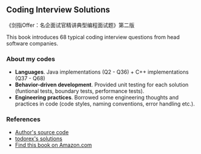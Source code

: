 Coding Interview Solutions
-----
《剑指Offer：名企面试官精讲典型编程面试题》第二版  

This book introduces 68 typical coding interview questions from head software companies. 

### About my codes
- **Languages**. Java implementations (Q2 - Q36) + C++ implementations (Q37 - Q68)
- **Behavior-driven development**. Provided unit testing for each solution (funtional tests, boundary tests, performance tests).
- **Engineering practices**. Borrowed some engineering thoughts and practices in code (code styles, naming conventions, error handling etc.).

### References
- [Author's source code](https://github.com/zhedahht/CodingInterviewChinese2)
- [todorex's solutions](https://github.com/todorex/Coding-Interviews)
- [Find this book on Amazon.com](https://www.amazon.sg/%E5%89%91%E6%8C%87Offer-%E5%90%8D%E4%BC%81%E9%9D%A2%E8%AF%95%E5%AE%98%E7%B2%BE%E8%AE%B2%E5%85%B8%E5%9E%8B%E7%BC%96%E7%A8%8B%E9%A2%98-%E7%AC%AC2%E7%89%88-%E4%BD%95%E6%B5%B7%E6%B6%9B/dp/B071FZJ9X2)


